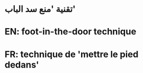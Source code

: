 # تقنية 'منع سد الباب'

# EN: foot-in-the-door technique

# FR: technique de 'mettre le pied dedans'
